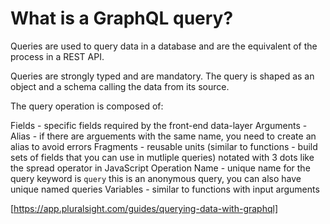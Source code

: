 # What is a GraphQL query?

Queries are used to query data in a database and are the equivalent of the process in a REST API.

Queries are strongly typed and are mandatory. The query is shaped as an object and a schema calling the data from its source.

The query operation is composed of:

Fields - specific fields required by the front-end data-layer
Arguments -
Alias - if there are arguements with the same name, you need to create an alias to avoid errors
Fragments - reusable units (similar to functions - build sets of fields that you can use in mutliple queries) notated with 3 dots like the spread operator in JavaScript
Operation Name - unique name for the query keyword is `query` this is an anonymous query, you can also have unique named queries
Variables - similar to functions with input arguments


[https://app.pluralsight.com/guides/querying-data-with-graphql]
